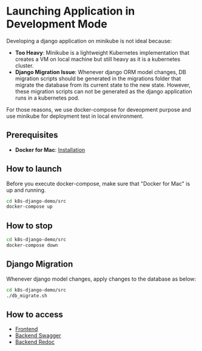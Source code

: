 # Launching Application in Development Mode

Developing a django application on minikube is not ideal because:
 - **Too Heavy**: Minikube is a lightweight Kubernetes implementation that creates a VM on local machine but still heavy as it is a kubernetes cluster.
 - **Django Migration Issue**: Whenever django ORM model changes, DB migration scripts should be generated in the migrations folder that migrate the database from its current state to the new state. However, these migration scripts can not be generated as the django application runs in a kubernetes pod.

For those reasons, we use docker-compose for deveopment purpose and use minikube for deployment test in local environment.

## Prerequisites
- **Docker for Mac**: [Installation](https://docs.docker.com/docker-for-mac/install/)

## How to launch

Before you execute docker-compose, make sure that "Docker for Mac" is up and running.

~~~bash
cd k8s-django-demo/src
docker-compose up
~~~

## How to stop

~~~bash
cd k8s-django-demo/src
docker-compose down
~~~

## Django Migration

Whenever django model changes, apply changes to the database as below:

~~~bash
cd k8s-django-demo/src
./db_migrate.sh
~~~


## How to access
 - [Frontend](http://localhost:8080)
 - [Backend Swagger](http://localhost:8000/swagger)
 - [Backend Redoc](http://localhost:8000/redoc)